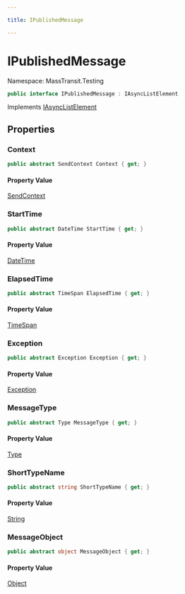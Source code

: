 ```yaml
---

title: IPublishedMessage

---
```


# IPublishedMessage

Namespace: MassTransit.Testing

```csharp
public interface IPublishedMessage : IAsyncListElement
```

Implements [IAsyncListElement](../masstransit-testing/iasynclistelement)

## Properties

### **Context**

```csharp
public abstract SendContext Context { get; }
```

#### Property Value

[SendContext](../../masstransit-abstractions/masstransit/sendcontext)<br/>

### **StartTime**

```csharp
public abstract DateTime StartTime { get; }
```

#### Property Value

[DateTime](https://learn.microsoft.com/en-us/dotnet/api/system.datetime)<br/>

### **ElapsedTime**

```csharp
public abstract TimeSpan ElapsedTime { get; }
```

#### Property Value

[TimeSpan](https://learn.microsoft.com/en-us/dotnet/api/system.timespan)<br/>

### **Exception**

```csharp
public abstract Exception Exception { get; }
```

#### Property Value

[Exception](https://learn.microsoft.com/en-us/dotnet/api/system.exception)<br/>

### **MessageType**

```csharp
public abstract Type MessageType { get; }
```

#### Property Value

[Type](https://learn.microsoft.com/en-us/dotnet/api/system.type)<br/>

### **ShortTypeName**

```csharp
public abstract string ShortTypeName { get; }
```

#### Property Value

[String](https://learn.microsoft.com/en-us/dotnet/api/system.string)<br/>

### **MessageObject**

```csharp
public abstract object MessageObject { get; }
```

#### Property Value

[Object](https://learn.microsoft.com/en-us/dotnet/api/system.object)<br/>
